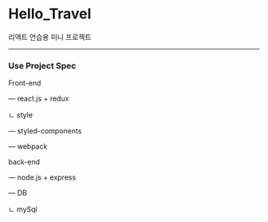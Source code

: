 # Hello_Travel
리액트 연습용 미니 프로젝트 

---

### Use Project Spec

Front-end 

— react.js + redux

ㄴ style 

— styled-components

— webpack

back-end

— node.js + express

— DB 

ㄴ mySql
